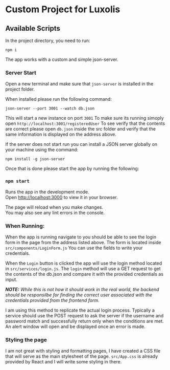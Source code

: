 # Custom Project for Luxolis

## Available Scripts

In the project directory, you need to run:
```
npm i
```

The app works with a custom and simple json-server. 

### Server Start
Open a new terminal and make sure that `json-server` is installed in the project folder. 

When installed please run the following command:

```
json-server --port 3001 --watch db.json
```

This will start a new instance on port `3001` To make sure its running simoply open `http://localhost:3001/registeredUser` To see verify that the contents are correct please open `db.json` inside the src folder and verify that the same information is displayed on the address above.

If the server does not start run you can install a JSON server globally on your machine using the command:
```
npm install -g json-server
```

Once that is done please start the app by running the following:

### `npm start`

Runs the app in the development mode.\
Open [http://localhost:3000](http://localhost:3000) to view it in your browser.

The page will reload when you make changes.\
You may also see any lint errors in the console.

### When Running: 

When the app is running navigate to you should be able to see the login form in the page from the address listed above. The form is located inside `src/components/LoginForm.js` You can use the fields to write your credentials. 

When the  `Login` button is clicked the app will use the login method located in `src/services/login.js`. The `login` method will use a GET request to get the contents of the db.json and compare it with the provided credentials as input.

_**NOTE:** While this is not how it should work in the real world, the backend should be responsilbe for finding the correct user associated with the credentials provided from the frontend form._ 

I am using this method to replicate the actual login process. Typically a service should use the POST request to ask the server if the username and password match and successfully return only when the conditions are met. An alert window will open and be displayed once an error is made.

### Styling the page

I am not great with styling and formatting pages, I have created a CSS file that will serve as the main stylesheet of the page. `src/App.css` is already provided by React and I will write some styling in there.
